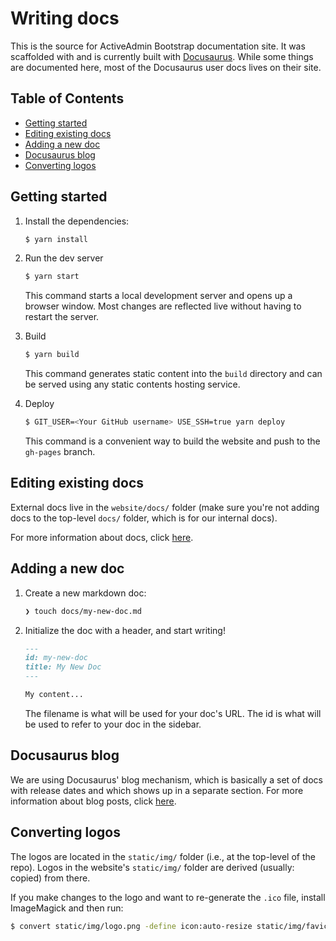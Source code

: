 # Writing docs <!-- omit in toc -->
This is the source for ActiveAdmin Bootstrap documentation site. It was scaffolded with and
is currently built with [Docusaurus](https://docusaurus.io/). While some things
are documented here, most of the Docusaurus user docs lives on their site.

<!-- START doctoc generated TOC please keep comment here to allow auto update -->
<!-- DON'T EDIT THIS SECTION, INSTEAD RE-RUN doctoc TO UPDATE -->
## Table of Contents <!-- omit in toc -->
- [Getting started](#getting-started)
- [Editing existing docs](#editing-existing-docs)
- [Adding a new doc](#adding-a-new-doc)
- [Docusaurus blog](#docusaurus-blog)
- [Converting logos](#converting-logos)
<!-- END doctoc generated TOC please keep comment here to allow auto update -->

## Getting started
1. Install the dependencies:
   ```bash
   $ yarn install
   ```

1. Run the dev server
   ```bash
   $ yarn start
   ```
   This command starts a local development server and opens up a browser window. Most changes are reflected live without having to restart the server.

1. Build
   ```bash
   $ yarn build
   ```
   This command generates static content into the `build` directory and can be served using any static contents hosting service.

1. Deploy
   ```bash
   $ GIT_USER=<Your GitHub username> USE_SSH=true yarn deploy
   ```
   This command is a convenient way to build the website and push to the `gh-pages` branch.

## Editing existing docs
External docs live in the `website/docs/` folder (make sure you're not adding
docs to the top-level `docs/` folder, which is for our internal docs).

For more information about docs, click
[here](https://docusaurus.io/docs/en/navigation).


## Adding a new doc
1.  Create a new markdown doc:

    ```sh
    ❯ touch docs/my-new-doc.md
    ```

1.  Initialize the doc with a header, and start writing!

    ```markdown
    ---
    id: my-new-doc
    title: My New Doc
    ---

    My content...
    ```

    The filename is what will be used for your doc's URL.
    The id is what will be used to refer to your doc in the sidebar.


## Docusaurus blog
We are using Docusaurus' blog mechanism, which is basically a set of docs with
release dates and which shows up in a separate section. For more information
about blog posts, click
[here](https://docusaurus.io/docs/en/adding-blog).


## Converting logos
The logos are located in the `static/img/` folder (i.e., at the
top-level of the repo). Logos in the website's `static/img/` folder are derived
(usually: copied) from there.

If you make changes to the logo and want to re-generate the `.ico` file, install
ImageMagick and then run:

```bash
$ convert static/img/logo.png -define icon:auto-resize static/img/favicon.ico
```